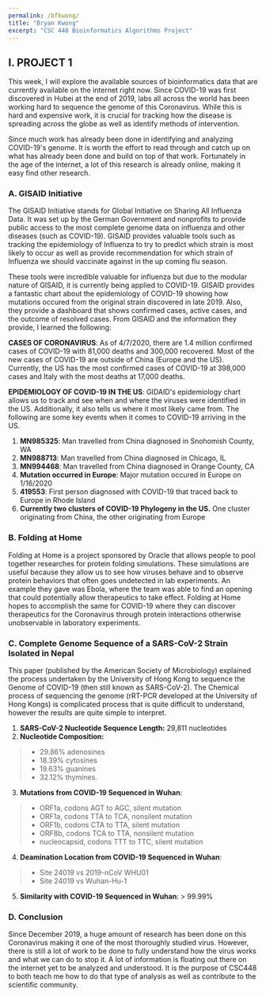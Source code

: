 ```yaml
---
permalink: /bfkwong/
title: "Bryan Kwong"
excerpt: "CSC 448 Bioinformatics Algorithms Project"
---
```


## I. PROJECT 1 


This week, I will explore the available sources of bioinformatics data that are currently available on the internet right now. Since COVID-19 was first discovered in Hubei at the end of 2019, labs all across the world has been working hard to sequence the genome of this Coronavirus. While this is hard and expensive work, it is crucial for tracking how the disease is spreading across the globe as well as identify methods of intervention.

Since much work has already been done in identifying and analyzing COVID-19's genome. It is worth the effort to read through and catch up on what has already been done and build on top of that work. Fortunately in the age of the internet, a lot of this research is already online, making it easy find other research. 

### A. GISAID Initiative

The GISAID Initiative stands for Global Initiative on Sharing All Influenza Data. It was set up by the German Government and nonprofits to provide public access to the most complete genome data on influenza and other diseases (such as COVID-19). GISAID provides valuable tools such as tracking the epidemiology of Influenza to try to predict which strain is most likely to occur as well as provide recommendation for which strain of Influenza we should vaccinate against in the up coming flu season. 

These tools were incredible valuable for influenza but due to the modular nature of GISAID, it is currently being applied to COVID-19. GISAID provides a fantastic chart about the epidemiology of COVID-19 showing how mutations occured from the original strain discovered in late 2019. Also, they provide a dashboard that shows confirmed cases, active cases, and the outcome of resolved cases. From GISAID and the information they provide, I learned the following: 

**CASES OF CORONAVIRUS**: As of 4/7/2020, there are 1.4 million confirmed cases of COVID-19 with 81,000 deaths and 300,000 recovered. Most of the new cases of COVID-19 are outside of China (Europe and the US). Currently, the US has the most confirmed cases of COVID-19 at 398,000 cases and Italy with the most deaths at 17,000 deaths.

**EPIDEMIOLOGY OF COVID-19 IN THE US**: GIDAID's epidemiology chart allows us to track and see when and where the viruses were identified in the US. Additionally, it also tells us where it most likely came from. The following are some key events when it comes to COVID-19 arriving in the US. 

1. **MN985325**: Man travelled from China diagnosed in Snohomish County, WA
2. **MN988713**: Man travelled from China diagnosed in Chicago, IL 
3. **MN994468**: Man travelled from China diagnosed in Orange County, CA
4. **Mutation occurred in Europe**: Major mutation occured in Europe on 1/16/2020
5. **419553**: First person diagnosed with COVID-19 that traced back to Europe in Rhode Island
6. **Currently two clusters of COVID-19 Phylogeny in the US.** One cluster originating from China, the other originating from Europe

### B. Folding at Home

Folding at Home is a project sponsored by Oracle that allows people to pool together researches for protein folding simulations. These simulations are useful because they allow us to see how viruses behave and to observe protein behaviors that often goes undetected in lab experiments. An example they gave was Ebola, where the team was able to find an opening that could potentially allow therapeutics to take effect. Folding at Home hopes to accomplish the same for COVID-19 where they can discover therapeutics for the Coronavirus through protein interactions otherwise unobservable in laboratory experiments.

### C. Complete Genome Sequence of a SARS-CoV-2 Strain Isolated in Nepal

This paper (published by the American Society of Microbiology) explained the process undertaken by the University of Hong Kong to sequence the Genome of COVID-19 (then still known as SARS-CoV-2). The Chemical process of sequencing the genome (rRT-PCR developed at the University of Hong Kongs) is complicated process that is quite difficult to understand, however the results are quite simple to interpret.  

1. **SARS-CoV-2 Nucleotide Sequence Length:** 29,811 nucleotides
2. **Nucleotide Composition:** 
>* 29.86% adenosines
>* 18.39% cytosines
>* 19.63% guanines
>* 32.12% thymines. 
3. **Mutations from COVID-19 Sequenced in Wuhan**: 
>* ORF1a, codons AGT to AGC, silent mutation
>* ORF1a, codons TTA to TCA, nonsilent mutation
>* ORF1b, codons CTA to TTA, silent mutation
>* ORF8b, codons TCA to TTA, nonsilent mutation
>* nucleocapsid, codons TTT to TTC, silent mutation
4. **Deamination Location from COVID-19 Sequenced in Wuhan**: 
>* Site 24019 vs 2019-nCoV WHU01
>* Site 24019 vs Wuhan-Hu-1
5. **Similarity with COVID-19 Sequenced in Wuhan**: > 99.99%

### D. Conclusion 

Since December 2019, a huge amount of research has been done on this Coronavirus making it one of the most thoroughly studied virus. However, there is still a lot of work to be done to fully understand how the virus works and what we can do to stop it. A lot of information is floating out there on the internet yet to be analyzed and understood. It is the purpose of CSC448 to both teach me how to do that type of analysis as well as contribute to the scientific community. 

```python

```

